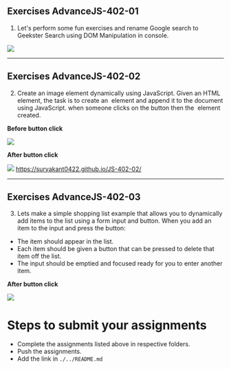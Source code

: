 ## Exercises AdvanceJS-402-01

1. Let's perform some fun exercises and rename Google search to Geekster Search using DOM Manipulation in console.

![](./image/geekster_search.png)


<hr>

## Exercises AdvanceJS-402-02
2. Create an image element dynamically using JavaScript. Given an HTML element, the task is to create an <img> element and append it to the document using JavaScript.    when someone clicks on the button then the <img> element created.

**Before button click**

![](./image/bgeek.png)

**After button click**

![](./image/geek.png)
https://suryakant0422.github.io/JS-402-02/
<hr>

## Exercises AdvanceJS-402-03
3. Lets make a simple shopping list example that allows you to dynamically add items to the list using a form input and button. When you add an item to the input and press the button:
 
- The item should appear in the list.
- Each item should be given a button that can be pressed to delete    that item off the list.
- The input should be emptied and focused ready for you to enter another item.


**After button click**

![](https://developer.mozilla.org/en-US/docs/Learn/JavaScript/Client-side_web_APIs/Manipulating_documents/shopping-list.png)

# Steps to submit your assignments

- Complete the assignments listed above in respective folders.
- Push the assignments.
- Add the link in ```./../README.md``` 
